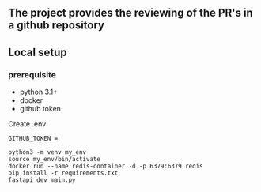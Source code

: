## The project provides the reviewing of the PR's in a github repository

## Local setup
### prerequisite
- python 3.1+
- docker
- github token

Create .env 
```
GITHUB_TOKEN =
```

```
python3 -m venv my_env
source my_env/bin/activate
docker run --name redis-container -d -p 6379:6379 redis
pip install -r requirements.txt
fastapi dev main.py
```
